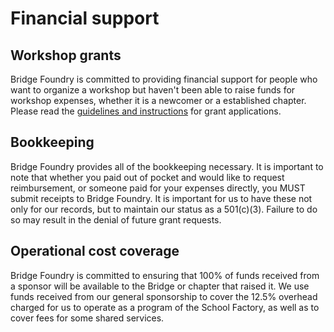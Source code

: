 # Financial support

## Workshop grants
Bridge Foundry is committed to providing financial support for people who want to organize a workshop but haven't been able to raise funds for workshop expenses, whether it is a newcomer or a established chapter. Please read the [guidelines and instructions](workshop-grant-applications.md) for grant applications.

## Bookkeeping
Bridge Foundry provides all of the bookkeeping necessary. It is important to note that whether you paid out of pocket and would like to request reimbursement, or someone paid for your expenses directly, you MUST submit receipts to Bridge Foundry. It is important for us to have these not only for our records, but to maintain our status as a 501(c)(3). Failure to do so may result in the denial of future grant requests.

## Operational cost coverage
Bridge Foundry is committed to ensuring that 100% of funds received from a sponsor will be available to the Bridge or chapter that raised it. We use funds received from our general sponsorship to cover the 12.5% overhead charged for us to operate as a program of the School Factory, as well as to cover fees for some shared services.
